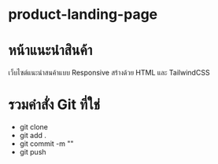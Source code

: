 # product-landing-page

# หน้าแนะนําสินค้า
เว็บไซต์แนะนําสนค้าแบบ Responsive สร้างด้วย HTML และ TailwindCSS

# รวมคำสั่ง Git ที่ใช่
- git clone
- git add .
- git commit -m ""
- git push